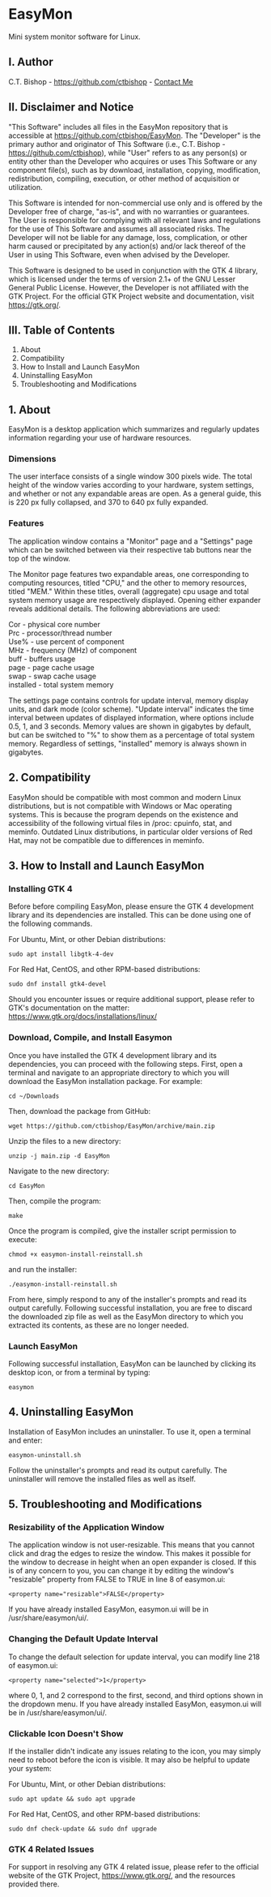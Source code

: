 # EasyMon

Mini system monitor software for Linux.


## I. Author

C.T. Bishop - https://github.com/ctbishop - [Contact Me](https://casandrabishop.com/contact/)


## II. Disclaimer and Notice

"This Software" includes all files in the EasyMon repository that is
accessible at https://github.com/ctbishop/EasyMon. The "Developer" is the
primary author and originator of This Software (i.e., C.T. Bishop -
https://github.com/ctbishop), while "User" refers to as any person(s) or
entity other than the Developer who acquires or uses This Software or any
component file(s), such as by download, installation, copying, modification,
redistribution, compiling, execution, or other method of acquisition or
utilization.

This Software is intended for non-commercial use only and is offered by the
Developer free of charge, "as-is", and with no warranties or guarantees. The
User is responsible for complying with all relevant laws and regulations for
the use of This Software and assumes all associated risks. The Developer
will not be liable for any damage, loss, complication, or other harm caused
or precipitated by any action(s) and/or lack thereof of the User in using
This Software, even when advised by the Developer.

This Software is designed to be used in conjunction with the GTK 4 library,
which is licensed under the terms of version 2.1+ of the GNU Lesser General
Public License. However, the Developer is not affiliated with the GTK
Project. For the official GTK Project website and documentation, visit
https://gtk.org/. 


## III. Table of Contents

1. About  
2. Compatibility  
3. How to Install and Launch EasyMon
4. Uninstalling EasyMon
5. Troubleshooting and Modifications


## 1. About

EasyMon is a desktop application which summarizes and regularly updates
information regarding your use of hardware resources.

### Dimensions
The user interface consists of a single window 300 pixels wide. The total
height of the window varies according to your hardware, system settings, and
whether or not any expandable areas are open. As a general guide, this is
220 px fully collapsed, and 370 to 640 px fully expanded. 

### Features
The application window contains a "Monitor" page and a "Settings" page which
can be switched between via their respective tab buttons near the top of
the window.

The Monitor page features two expandable areas, one corresponding to
computing resources, titled "CPU," and the other to memory resources, titled
"MEM." Within these titles, overall (aggregate) cpu usage and total system
memory usage are respectively displayed. Opening either expander reveals
additional details. The following abbreviations are used:

Cor - physical core number  
Prc - processor/thread number  
Use% - use percent of component  
MHz - frequency (MHz) of component  
buff - buffers usage  
page - page cache usage  
swap - swap cache usage  
installed - total system memory  

The settings page contains controls for update interval, memory display
units, and dark mode (color scheme). "Update interval" indicates the time
interval between updates of displayed information, where options include
0.5, 1, and 3 seconds. Memory values are shown in gigabytes by default, but
can be switched to "%" to show them as a percentage of total system memory.
Regardless of settings, "installed" memory is always shown in gigabytes.


## 2. Compatibility

EasyMon should be compatible with most common and modern Linux
distributions, but is not compatible with Windows or Mac operating systems.
This is because the program depends on the existence and accessibility of
the following virtual files in /proc: cpuinfo, stat, and meminfo. Outdated
Linux distributions, in particular older versions of Red Hat, may not be
compatible due to differences in meminfo.


## 3. How to Install and Launch EasyMon

### Installing GTK 4
Before before compiling EasyMon, please ensure the GTK 4 development library
and its dependencies are installed. This can be done using one of the
following commands.

For Ubuntu, Mint, or other Debian distributions:

    sudo apt install libgtk-4-dev

For Red Hat, CentOS, and other RPM-based distributions:

    sudo dnf install gtk4-devel

Should you encounter issues or require additional support, please refer to
GTK's documentation on the matter:
https://www.gtk.org/docs/installations/linux/

### Download, Compile, and Install Easymon
Once you have installed the GTK 4 development library and its dependencies,
you can proceed with the following steps. First, open a terminal and navigate
to an appropriate directory to which you will download the EasyMon
installation package. For example:

    cd ~/Downloads

Then, download the package from GitHub:

    wget https://github.com/ctbishop/EasyMon/archive/main.zip

Unzip the files to a new directory:

    unzip -j main.zip -d EasyMon

Navigate to the new directory:

    cd EasyMon

Then, compile the program:

    make

Once the program is compiled, give the installer script permission to execute:

    chmod +x easymon-install-reinstall.sh

and run the installer:

    ./easymon-install-reinstall.sh

From here, simply respond to any of the installer's prompts and read its
output carefully. Following successful installation, you are free to discard
the downloaded zip file as well as the EasyMon directory to which you
extracted its contents, as these are no longer needed.

### Launch EasyMon
Following successful installation, EasyMon can be launched by clicking its
desktop icon, or from a terminal by typing:

    easymon


## 4. Uninstalling EasyMon

Installation of EasyMon includes an uninstaller. To use it, open a terminal
and enter:

    easymon-uninstall.sh

Follow the uninstaller's prompts and read its output carefully. The
uninstaller will remove the installed files as well as itself.


## 5. Troubleshooting and Modifications

### Resizability of the Application Window
The application window is not user-resizable. This means that you cannot
click and drag the edges to resize the window. This makes it possible for
the window to decrease in height when an open expander is closed. If this is
of any concern to you, you can change it by editing the window's "resizable"
property from FALSE to TRUE in line 8 of easymon.ui:

    <property name="resizable">FALSE</property>

If you have already installed EasyMon, easymon.ui will be in
/usr/share/easymon/ui/.

### Changing the Default Update Interval
To change the default selection for update interval, you can modify line 218
of easymon.ui:

    <property name="selected">1</property>

where 0, 1, and 2 correspond to the first, second, and third options shown
in the dropdown menu. If you have already installed EasyMon, easymon.ui will
be in /usr/share/easymon/ui/.

### Clickable Icon Doesn't Show
If the installer didn't indicate any issues relating to the icon, you may
simply need to reboot before the icon is visible. It may also be helpful to
update your system:

For Ubuntu, Mint, or other Debian distributions:

    sudo apt update && sudo apt upgrade

For Red Hat, CentOS, and other RPM-based distributions:

    sudo dnf check-update && sudo dnf upgrade

### GTK 4 Related Issues
For support in resolving any GTK 4 related issue, please refer to the
official website of the GTK Project, https://www.gtk.org/, and the resources
provided there.
